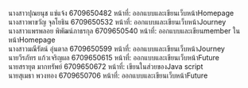 นางสาวปุณยนุช แซ่แจ้ง          6709650482  หน้าที่: ออกแบบและเขียนเว็บหน้าHomepage<br>
นางสาวพาขวัญ จุลโยธิน         6709650532  หน้าที่: ออกแบบและเขียนเว็บหน้าJourney<br>
นางสาวแพรพลอย พิพัฒน์ภาธรกุล  6709650540  หน้าที่: ออกแบบและเขียนmember ในหน้าHomepage<br>
นางสาวมณีรัตน์ อุ่นตาล          6709650599  หน้าที่: ออกแบบและเขียนเว็บหน้าJourney<br>
นายวีรภัทร แก้วเจริญผล          6709650615  หน้าที่: ออกแบบและเขียนเว็บหน้าFuture<br>
นายสรายุต มากทรัพย์            6709650672  หน้าที่: เขียนในส่วยของJava script<br>
นายสุเมธา พวงทอง             6709650706  หน้าที่: ออกแบบและเขียนเว็บหน้าFuture